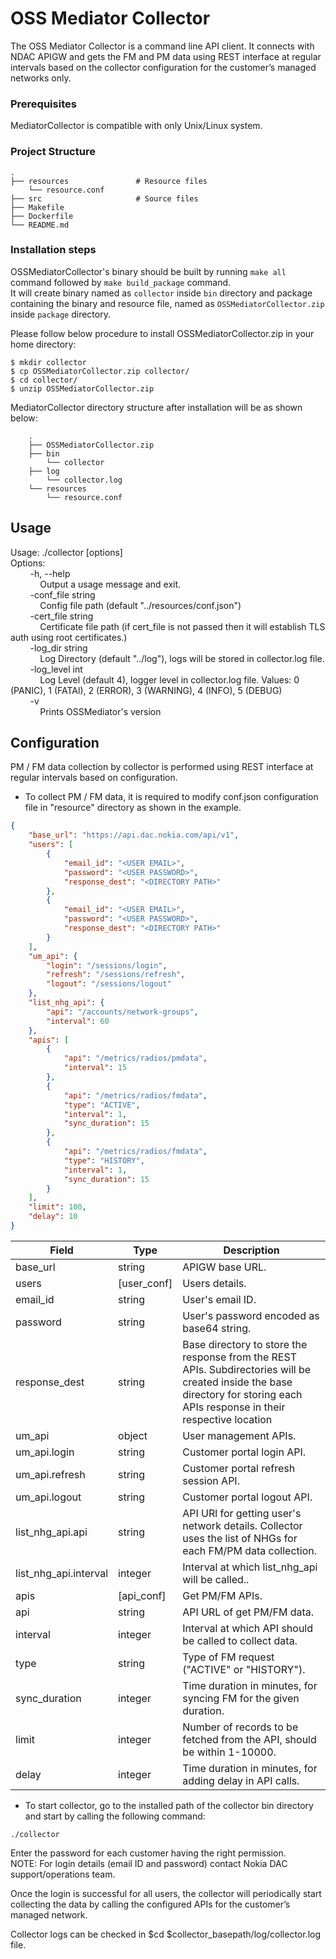 # OSS Mediator Collector

The OSS Mediator Collector is a command line API client. It connects with NDAC APIGW and gets the FM and PM data using REST interface at regular intervals based on the collector configuration for the customer’s managed networks only.

### Prerequisites

MediatorCollector is compatible with only Unix/Linux system.

### Project Structure

    .  
    ├── resources               # Resource files  
        └── resource.conf  
    ├── src                     # Source files  
    ├── Makefile  
    ├── Dockerfile  
    └── README.md  

### Installation steps

OSSMediatorCollector's binary should be built by running `make all` command followed by `make build_package` command.  
It will create binary named as `collector` inside `bin` directory and package containing the binary and resource file, named as `OSSMediatorCollector.zip` inside `package` directory.  
  
Please follow below procedure to install OSSMediatorCollector.zip in your home directory:

````
$ mkdir collector
$ cp OSSMediatorCollector.zip collector/
$ cd collector/
$ unzip OSSMediatorCollector.zip
````

MediatorCollector directory structure after installation will be as shown below:

````
    .
    ├── OSSMediatorCollector.zip
    ├── bin
        └── collector
    ├── log
        └── collector.log
    └── resources
        └── resource.conf
````

## Usage

Usage: ./collector [options]  
Options:  
&nbsp;&nbsp;&nbsp;&nbsp;&nbsp;&nbsp;&nbsp;&nbsp;-h, --help  
&nbsp;&nbsp;&nbsp;&nbsp;&nbsp;&nbsp;&nbsp;&nbsp;&nbsp;&nbsp;&nbsp;&nbsp;Output a usage message and exit.  
&nbsp;&nbsp;&nbsp;&nbsp;&nbsp;&nbsp;&nbsp;&nbsp;-conf_file string  
&nbsp;&nbsp;&nbsp;&nbsp;&nbsp;&nbsp;&nbsp;&nbsp;&nbsp;&nbsp;&nbsp;&nbsp;Config file path (default "../resources/conf.json")  
&nbsp;&nbsp;&nbsp;&nbsp;&nbsp;&nbsp;&nbsp;&nbsp;-cert_file string  
&nbsp;&nbsp;&nbsp;&nbsp;&nbsp;&nbsp;&nbsp;&nbsp;&nbsp;&nbsp;&nbsp;&nbsp;Certificate file path (if cert_file is not passed then it will establish TLS auth using root certificates.)  
&nbsp;&nbsp;&nbsp;&nbsp;&nbsp;&nbsp;&nbsp;&nbsp;-log_dir string  
&nbsp;&nbsp;&nbsp;&nbsp;&nbsp;&nbsp;&nbsp;&nbsp;&nbsp;&nbsp;&nbsp;&nbsp;Log Directory (default "../log"), logs will be stored in collector.log file.  
&nbsp;&nbsp;&nbsp;&nbsp;&nbsp;&nbsp;&nbsp;&nbsp;-log_level int  
&nbsp;&nbsp;&nbsp;&nbsp;&nbsp;&nbsp;&nbsp;&nbsp;&nbsp;&nbsp;&nbsp;&nbsp;Log Level (default 4), logger level in collector.log file. Values: 0 (PANIC), 1 (FATAl), 2 (ERROR), 3 (WARNING), 4 (INFO), 5 (DEBUG)  
&nbsp;&nbsp;&nbsp;&nbsp;&nbsp;&nbsp;&nbsp;&nbsp;-v  
&nbsp;&nbsp;&nbsp;&nbsp;&nbsp;&nbsp;&nbsp;&nbsp;&nbsp;&nbsp;&nbsp;&nbsp;Prints OSSMediator's version  

## Configuration

PM / FM data collection by collector is performed using REST interface at regular intervals based on configuration.  

* To collect PM / FM data, it is required to modify conf.json configuration file in "resource" directory as shown in the example.

````json
{
    "base_url": "https://api.dac.nokia.com/api/v1",
    "users": [
        {
            "email_id": "<USER EMAIL>",
            "password": "<USER PASSWORD>",
            "response_dest": "<DIRECTORY PATH>"
        },
        {
            "email_id": "<USER EMAIL>",
            "password": "<USER PASSWORD>",
            "response_dest": "<DIRECTORY PATH>"
        }
    ],
    "um_api": {
        "login": "/sessions/login",
        "refresh": "/sessions/refresh",
        "logout": "/sessions/logout"
    },
    "list_nhg_api": {
        "api": "/accounts/network-groups",
        "interval": 60
    },
    "apis": [
        {
            "api": "/metrics/radios/pmdata",
            "interval": 15
        },
        {
            "api": "/metrics/radios/fmdata",
            "type": "ACTIVE",
            "interval": 1,
            "sync_duration": 15
        },
        {
            "api": "/metrics/radios/fmdata",
            "type": "HISTORY",
            "interval": 1,
            "sync_duration": 15
        }
    ],
    "limit": 100,
    "delay": 10
}
````

| Field                 | Type        | Description                                                                                                                                                                   |
|-----------------------|-------------|-------------------------------------------------------------------------------------------------------------------------------------------------------------------------------|
| base_url              | string      | APIGW base URL.                                                                                                                                                               |
| users                 | [user_conf] | Users details.                                                                                                                                                                |
| email_id              | string      | User's email ID.                                                                                                                                                              |
| password              | string      | User's password encoded as base64 string.                                                                                                                                                              |
| response_dest         | string      | Base directory to store the response from the REST APIs. Subdirectories will be created inside the base directory for storing each APIs response in their respective location |
| um_api                | object      | User management APIs.                                                                                                                                                         |
| um_api.login          | string      | Customer portal login API.                                                                                                                                                    |
| um_api.refresh        | string      | Customer portal refresh session API.                                                                                                                                          |
| um_api.logout         | string      | Customer portal logout API.                                                                                                                                                   |
| list_nhg_api.api      | string      | API URl for getting user's network details. Collector uses the list of NHGs for each FM/PM data collection.                                                                                                                                                  |
| list_nhg_api.interval | integer     | Interval at which list_nhg_api will be called..                                                                                                                                                   |
| apis                  | [api_conf]  | Get PM/FM APIs.                                                                                                                                                               |
| api                   | string      | API URL of get PM/FM data.                                                                                                                                                    |
| interval              | integer     | Interval at which API should be called to collect data.                                                                                                                       |
| type                  | string      | Type of FM request ("ACTIVE" or "HISTORY").                                                                                                                                    |
| sync_duration         | integer     | Time duration in minutes, for syncing FM for the given duration.                                                                                                                                    |
| limit                 | integer     | Number of records to be fetched from the API, should be within 1-10000.
| delay                 | integer     | Time duration in minutes, for adding delay in API calls.

* To start collector, go to the installed path of the collector bin directory and start by calling the following command:

````
./collector
````

Enter the password for each customer having the right permission.  
NOTE: For login details (email ID and password) contact Nokia DAC support/operations team.  

Once the login is successful for all users, the collector will periodically start collecting the data by calling the configured APIs for the customer’s managed network.

Collector logs can be checked in $cd $collector_basepath/log/collector.log file.
